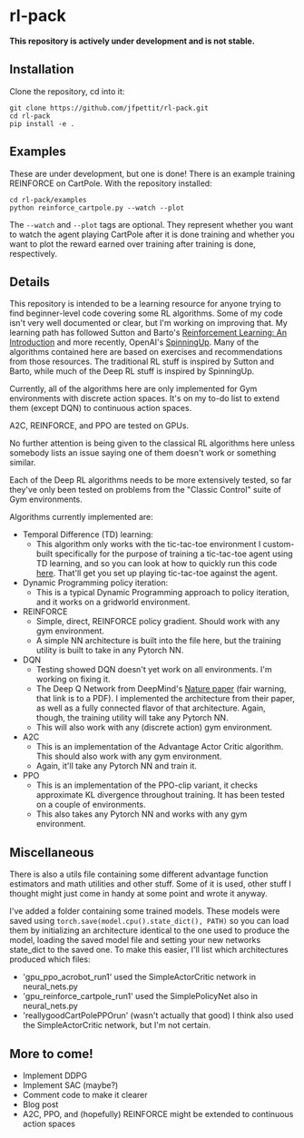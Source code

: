 # rl-pack

**This repository is actively under development and is not stable.**

## Installation

Clone the repository, cd into it: 

```
git clone https://github.com/jfpettit/rl-pack.git
cd rl-pack
pip install -e .
```
## Examples

These are under development, but one is done! There is an example training REINFORCE on CartPole.
With the repository installed:
```
cd rl-pack/examples
python reinforce_cartpole.py --watch --plot
```

The ```--watch``` and ```--plot``` tags are optional. They represent whether you want to watch the agent playing CartPole after it is done training and whether you want to plot the reward earned over training after training is done, respectively.

## Details

This repository is intended to be a learning resource for anyone trying to find beginner-level code covering some RL algorithms. Some of my code isn't very well documented or clear, but I'm working on improving that. My learning path has followed Sutton and Barto's [Reinforcement Learning: An Introduction](http://incompleteideas.net/book/the-book.html) and more recently, OpenAI's [SpinningUp](https://spinningup.openai.com/en/latest/). Many of the algorithms contained here are based on exercises and recommendations from those resources. The traditional RL stuff is inspired by Sutton and Barto, while much of the Deep RL stuff is inspired by SpinningUp.


Currently, all of the algorithms here are only implemented for Gym environments with discrete action spaces. It's on my to-do list to extend them (except DQN) to continuous action spaces.

A2C, REINFORCE, and PPO are tested on GPUs. 

No further attention is being given to the classical RL algorithms here unless somebody lists an issue saying one of them doesn't work or something similar.

Each of the Deep RL algorithms needs to be more extensively tested, so far they've only been tested on problems from the "Classic Control" suite of Gym environments. 

Algorithms currently implemented are:
- Temporal Difference (TD) learning:
	- This algorithm only works with the tic-tac-toe environment I custom-built specifically for the purpose of training a tic-tac-toe agent using TD learning, and so you can look at how to quickly run this code [here](https://jfpettit.github.io/TicTacToeInterface/). That'll get you set up playing tic-tac-toe against the agent. 
- Dynamic Programming policy iteration:
	- This is a typical Dynamic Programming approach to policy iteration, and it works on a gridworld environment.
- REINFORCE
	- Simple, direct, REINFORCE policy gradient. Should work with any gym environment.
	- A simple NN architecture is built into the file here, but the training utility is built to take in any Pytorch NN.
- DQN
	- Testing showed DQN doesn't yet work on all environments. I'm working on fixing it.
	- The Deep Q Network from DeepMind's [Nature paper](https://storage.googleapis.com/deepmind-media/dqn/DQNNaturePaper.pdf) (fair warning, that link is to a PDF). I implemented the architecture from their paper, as well as a fully connected flavor of that architecture. Again, though, the training utility will take any Pytorch NN.
	- This will also work with any (discrete action) gym environment. 
- A2C
	- This is an implementation of the Advantage Actor Critic algorithm. This should also work with any gym environment.
	- Again, it'll take any Pytorch NN and train it. 
- PPO
	- This is an implementation of the PPO-clip variant, it checks approximate KL divergence throughout training. It has been tested on a couple of environments.
	- This also takes any Pytorch NN and works with any gym environment. 

## Miscellaneous

There is also a utils file containing some different advantage function estimators and math utilities and other stuff. Some of it is used, other stuff I thought might just come in handy at some point and wrote it anyway.

I've added a folder containing some trained models. These models were saved using ```torch.save(model.cpu().state_dict(), PATH)``` so you can load them by initializing an architecture identical to the one used to produce the model, loading the saved model file and setting your new networks state_dict to the saved one. To make this easier, I'll list which architectures produced which files:
- 'gpu_ppo_acrobot_run1' used the SimpleActorCritic network in neural_nets.py
- 'gpu_reinforce_cartpole_run1' used the SimplePolicyNet also in neural_nets.py
- 'reallygoodCartPolePPOrun' (wasn't actually that good) I think also used the SimpleActorCritic network, but I'm not certain.

## More to come!
- Implement DDPG
- Implement SAC (maybe?)
- Comment code to make it clearer
- Blog post
- A2C, PPO, and (hopefully) REINFORCE might be extended to continuous action spaces
